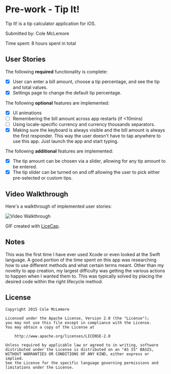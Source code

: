 # Pre-work - Tip It!

Tip It! is a tip calculator application for iOS.

Submitted by: Cole McLemore

Time spent: 8 hours spent in total

## User Stories

The following **required** functionality is complete:

* [X] User can enter a bill amount, choose a tip percentage, and see the tip and total values.
* [X] Settings page to change the default tip percentage.

The following **optional** features are implemented:
* [X] UI animations
* [ ] Remembering the bill amount across app restarts (if <10mins)
* [ ] Using locale-specific currency and currency thousands separators.
* [X] Making sure the keyboard is always visible and the bill amount is always the first responder. This way the user doesn't have to tap anywhere to use this app. Just launch the app and start typing.

The following **additional** features are implemented:

- [X] The tip amount can be chosen via a slider, allowing for any tip amount to be entered.
- [X] The tip slider can be turned on and off allowing the user to pick either pre-selected or custom tips.

## Video Walkthrough 

Here's a walkthrough of implemented user stories:

<img src='http://i.imgur.com/6Y4ziHX.gif' title='Video Walkthrough' width='' alt='Video Walkthrough' />

GIF created with [LiceCap](http://www.cockos.com/licecap/).

## Notes

This was the first time I have ever used Xcode or even looked at the Swift language. A good portion of the time spent on this app was researching how to use different methods and what certain terms meant. Other than my novelty to app creation, my largest difficulty was getting the various actions to happen when I wanted them to. This was typically solved by placing the desired code within the right lifecycle method.

## License

    Copyright 2015 Cole McLemore

    Licensed under the Apache License, Version 2.0 (the "License");
    you may not use this file except in compliance with the License.
    You may obtain a copy of the License at

        http://www.apache.org/licenses/LICENSE-2.0

    Unless required by applicable law or agreed to in writing, software
    distributed under the License is distributed on an "AS IS" BASIS,
    WITHOUT WARRANTIES OR CONDITIONS OF ANY KIND, either express or implied.
    See the License for the specific language governing permissions and
    limitations under the License.
